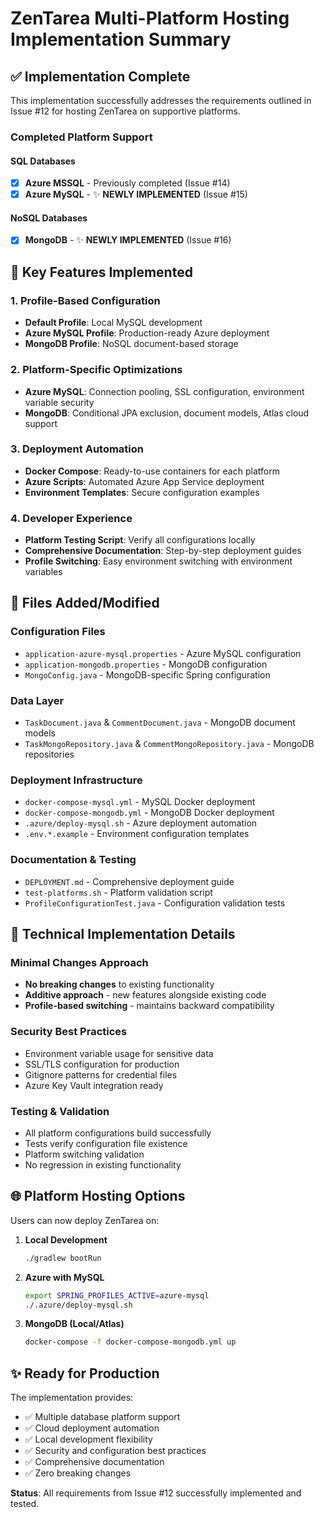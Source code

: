 # ZenTarea Multi-Platform Hosting Implementation Summary

## ✅ Implementation Complete

This implementation successfully addresses the requirements outlined in Issue #12 for hosting ZenTarea on supportive platforms.

### Completed Platform Support

#### SQL Databases
- [x] **Azure MSSQL** - Previously completed (Issue #14)
- [x] **Azure MySQL** - ✨ **NEWLY IMPLEMENTED** (Issue #15)

#### NoSQL Databases  
- [x] **MongoDB** - ✨ **NEWLY IMPLEMENTED** (Issue #16)

## 🚀 Key Features Implemented

### 1. Profile-Based Configuration
- **Default Profile**: Local MySQL development
- **Azure MySQL Profile**: Production-ready Azure deployment
- **MongoDB Profile**: NoSQL document-based storage

### 2. Platform-Specific Optimizations
- **Azure MySQL**: Connection pooling, SSL configuration, environment variable security
- **MongoDB**: Conditional JPA exclusion, document models, Atlas cloud support

### 3. Deployment Automation
- **Docker Compose**: Ready-to-use containers for each platform
- **Azure Scripts**: Automated Azure App Service deployment
- **Environment Templates**: Secure configuration examples

### 4. Developer Experience
- **Platform Testing Script**: Verify all configurations locally
- **Comprehensive Documentation**: Step-by-step deployment guides
- **Profile Switching**: Easy environment switching with environment variables

## 📁 Files Added/Modified

### Configuration Files
- `application-azure-mysql.properties` - Azure MySQL configuration
- `application-mongodb.properties` - MongoDB configuration
- `MongoConfig.java` - MongoDB-specific Spring configuration

### Data Layer
- `TaskDocument.java` & `CommentDocument.java` - MongoDB document models
- `TaskMongoRepository.java` & `CommentMongoRepository.java` - MongoDB repositories

### Deployment Infrastructure
- `docker-compose-mysql.yml` - MySQL Docker deployment
- `docker-compose-mongodb.yml` - MongoDB Docker deployment
- `.azure/deploy-mysql.sh` - Azure deployment automation
- `.env.*.example` - Environment configuration templates

### Documentation & Testing
- `DEPLOYMENT.md` - Comprehensive deployment guide
- `test-platforms.sh` - Platform validation script
- `ProfileConfigurationTest.java` - Configuration validation tests

## 🔧 Technical Implementation Details

### Minimal Changes Approach
- **No breaking changes** to existing functionality
- **Additive approach** - new features alongside existing code
- **Profile-based switching** - maintains backward compatibility

### Security Best Practices
- Environment variable usage for sensitive data
- SSL/TLS configuration for production
- Gitignore patterns for credential files
- Azure Key Vault integration ready

### Testing & Validation
- All platform configurations build successfully
- Tests verify configuration file existence
- Platform switching validation
- No regression in existing functionality

## 🌐 Platform Hosting Options

Users can now deploy ZenTarea on:

1. **Local Development**
   ```bash
   ./gradlew bootRun
   ```

2. **Azure with MySQL**
   ```bash
   export SPRING_PROFILES_ACTIVE=azure-mysql
   ./.azure/deploy-mysql.sh
   ```

3. **MongoDB (Local/Atlas)**
   ```bash
   docker-compose -f docker-compose-mongodb.yml up
   ```

## ✨ Ready for Production

The implementation provides:
- ✅ Multiple database platform support
- ✅ Cloud deployment automation  
- ✅ Local development flexibility
- ✅ Security and configuration best practices
- ✅ Comprehensive documentation
- ✅ Zero breaking changes

**Status**: All requirements from Issue #12 successfully implemented and tested.
